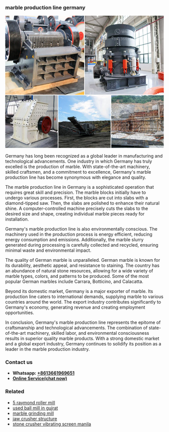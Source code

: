 <h3>marble production line germany</h3><img src='1706766927.jpg' alt=''><p>Germany has long been recognized as a global leader in manufacturing and technological advancements. One industry in which Germany has truly excelled is the production of marble. With state-of-the-art machinery, skilled craftsmen, and a commitment to excellence, Germany's marble production line has become synonymous with elegance and quality.</p><p>The marble production line in Germany is a sophisticated operation that requires great skill and precision. The marble blocks initially have to undergo various processes. First, the blocks are cut into slabs with a diamond-tipped saw. Then, the slabs are polished to enhance their natural shine. A computer-controlled machine precisely cuts the slabs to the desired size and shape, creating individual marble pieces ready for installation.</p><p>Germany's marble production line is also environmentally conscious. The machinery used in the production process is energy efficient, reducing energy consumption and emissions. Additionally, the marble slurry generated during processing is carefully collected and recycled, ensuring minimal waste and environmental impact.</p><p>The quality of German marble is unparalleled. German marble is known for its durability, aesthetic appeal, and resistance to staining. The country has an abundance of natural stone resources, allowing for a wide variety of marble types, colors, and patterns to be produced. Some of the most popular German marbles include Carrara, Botticino, and Calacatta.</p><p>Beyond its domestic market, Germany is a major exporter of marble. Its production line caters to international demands, supplying marble to various countries around the world. The export industry contributes significantly to Germany's economy, generating revenue and creating employment opportunities.</p><p>In conclusion, Germany's marble production line represents the epitome of craftsmanship and technological advancements. The combination of state-of-the-art machinery, skilled labor, and environmental consciousness results in superior quality marble products. With a strong domestic market and a global export industry, Germany continues to solidify its position as a leader in the marble production industry.</p><h3>Contact us</h3><ul><li><strong>Whatsapp:&nbsp;<a href="https://wa.me/8613661969651">+8613661969651</a></strong></li><li><a href="https://swt.shibang-china.com/?git&amp;zhl&amp;marble production line germany"><strong>Online Service(chat now)</strong></a></li></ul><h3>Related</h3><ul><li><a href='5 raymond roller mill.md'>5 raymond roller mill</a></li><li><a href='used ball mill in gujrat.md'>used ball mill in gujrat</a></li><li><a href='marble grinding mill.md'>marble grinding mill</a></li><li><a href='jaw crusher structure.md'>jaw crusher structure</a></li><li><a href='stone crusher vibrating screen manila.md'>stone crusher vibrating screen manila</a></li></ul>